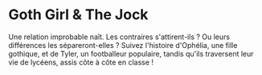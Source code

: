 # Goth Girl & The Jock
Une relation improbable naît. Les contraires s'attirent-ils ? Ou leurs différences les sépareront-elles ? Suivez l'histoire d'Ophélia, une fille gothique, et de Tyler, un footballeur populaire, tandis qu'ils traversent leur vie de lycéens, assis côte à côte en classe !